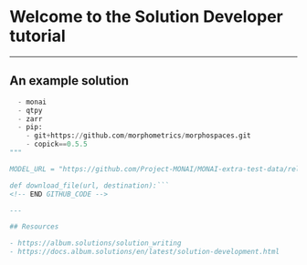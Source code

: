 # Welcome to the Solution Developer tutorial

---

## An example solution

<!-- GITHUB_CODE: https://raw.githubusercontent.com/cellcanvas/album-catalog/main/solutions/cellcanvas/generate-pixel-embedding/solution.py#L175-L197 -->
```python
  - monai
  - qtpy
  - zarr
  - pip:
    - git+https://github.com/morphometrics/morphospaces.git
    - copick==0.5.5
"""

MODEL_URL = "https://github.com/Project-MONAI/MONAI-extra-test-data/releases/download/0.8.1/model_swinvit.pt"

def download_file(url, destination):```
<!-- END GITHUB_CODE -->

---

## Resources

- https://album.solutions/solution_writing
- https://docs.album.solutions/en/latest/solution-development.html
